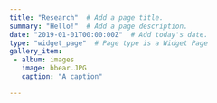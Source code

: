 ```yaml
---
title: "Research"  # Add a page title.
summary: "Hello!"  # Add a page description.
date: "2019-01-01T00:00:00Z"  # Add today's date.
type: "widget_page"  # Page type is a Widget Page
gallery_item:
 - album: images
   image: bbear.JPG
   caption: "A caption"

---
```

